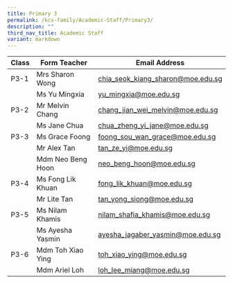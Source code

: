 ```yaml
---
title: Primary 3
permalink: /kcs-family/Academic-Staff/Primary3/
description: ""
third_nav_title: Academic Staff
variant: markdown
---
```

| Class | Form Teacher | Email Address |
| -------- | -------- | -------- |
| P3-1     | Mrs Sharon Wong     | chia_seok_kiang_sharon@moe.edu.sg     |
|      | Ms Yu Mingxia     | yu_mingxia@moe.edu.sg     |
| P3-2     | Mr Melvin Chang     | chang_jian_wei_melvin@moe.edu.sg     |
|      | Ms Jane Chua     | chua_zheng_yi_jane@moe.edu.sg     |
| P3-3     | Ms Grace Foong     | foong_sou_wan_grace@moe.edu.sg     |
|      | Mr Alex Tan     | tan_ze_yi@moe.edu.sg     |
|      | Mdm Neo Beng Hoon     | neo_beng_hoon@moe.edu.sg     |
| P3-4     | Ms Fong Lik Khuan     | fong_lik_khuan@moe.edu.sg     |
|      | Mr Lite Tan     | tan_yong_siong@moe.edu.sg  |
| P3-5     | Ms Nilam Khamis     | nilam_shafia_khamis@moe.edu.sg   |
|      | Ms Ayesha Yasmin     | ayesha_jagaber_yasmin@moe.edu.sg   |
| P3-6     | Mdm Toh Xiao Ying     | toh_xiao_ying@moe.edu.sg  |
|      | Mdm Ariel Loh     | loh_lee_miang@moe.edu.sg     |

